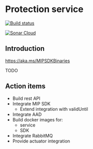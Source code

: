 # Protection service

[![Build status](https://kaiatms.visualstudio.com/protection-service/_apis/build/status/protection-service-Maven-CI)](https://kaiatms.visualstudio.com/protection-service/_build/latest?definitionId=12)

[![Sonar Cloud](https://sonarcloud.io/api/project_badges/measure?project=kaizimmerm_protection-service&metric=alert_status)](https://sonarcloud.io/dashboard?id=kaizimmerm_protection-service)

## Introduction

https://aka.ms/MIPSDKBinaries

TODO


## Action items

- Build rest API
- Integrate MIP SDK
  - Extend integration with validUntil  
- Integrate AAD
- Build docker images for:
  - service
  - SDK
- Integrate RabbitMQ
- Provide actuator integration



